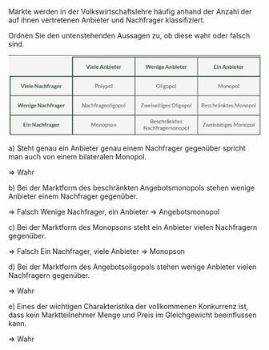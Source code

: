 Märkte werden in der Volkswirtschaftslehre häufig anhand der Anzahl der auf ihnen vertretenen Anbieter und Nachfrager klassifiziert.  

Ordnen Sie den untenstehenden Aussagen zu, ob diese wahr oder falsch sind.  

![](_attachments/Pasted%20image%2020230617163113.png)

a)
Steht genau ein Anbieter genau einem Nachfrager gegenüber spricht man auch von einem bilateralen Monopol.

$\Rightarrow$ Wahr

b)
Bei der Marktform des beschränkten Angebotsmonopols stehen wenige Anbieter einem Nachfrager gegenüber.  

$\Rightarrow$ Falsch
Wenige Nachfrager, ein Anbieter => Angebotsmonopol

c)
Bei der Marktform des Monopsons steht ein Anbieter vielen Nachfragern gegenüber.  

$\Rightarrow$ Falsch
Ein Nachfrager, viele Anbieter => Monopson

d)
Bei der Marktform des Angebotsoligopols stehen wenige Anbieter vielen Nachfragern gegenüber.  

$\Rightarrow$ Wahr

e)
Eines der wichtigen Charakteristika der vollkommenen Konkurrenz ist, dass kein Marktteilnehmer Menge und Preis im Gleichgewicht beeinflussen kann.

$\Rightarrow$ Wahr
